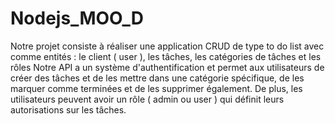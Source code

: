 # Nodejs_MOO_D
Notre projet consiste à réaliser une application CRUD de type to do list avec comme entités : le client ( user ), les tâches, les catégories de tâches et les rôles
Notre API a un système d'authentification et permet aux utilisateurs de créer des tâches et de les mettre dans une catégorie spécifique, de les marquer comme terminées et de les supprimer également. De plus, les utilisateurs peuvent avoir un rôle ( admin ou user ) qui définit leurs autorisations sur les tâches.
